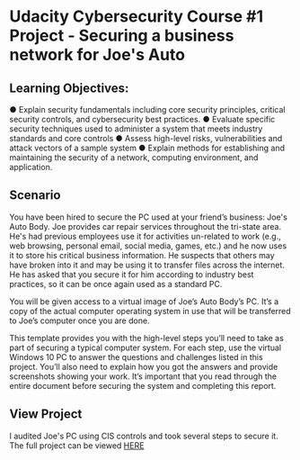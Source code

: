 # Udacity Cybersecurity Course #1 Project - Securing a business network for Joe's Auto

## Learning Objectives:
● Explain security fundamentals including core security principles, critical security controls, and cybersecurity best practices.
● Evaluate specific security techniques used to administer a system that meets industry standards and core controls
● Assess high-level risks, vulnerabilities and attack vectors of a sample system
● Explain methods for establishing and maintaining the security of a network, computing
environment, and application.


## Scenario
You have been hired to secure the PC used at your friend’s business: Joe's Auto Body. Joe provides car repair services throughout the tri-state area. He's had previous employees use it for activities un-related to work (e.g., web browsing, personal email, social media, games, etc.) and he now uses it to store his critical business information. He suspects that others may have broken into it and may be using it to transfer files across the internet. He has asked that you secure it for him according to industry best practices, so it can be once again used as a standard PC.

You will be given access to a virtual image of Joe’s Auto Body’s PC. It’s a copy of the actual computer operating system in use that will be transferred to Joe’s computer once you are done.

This template provides you with the high-level steps you’ll need to take as part of securing a typical computer system. For each step, use the virtual Windows 10 PC to answer the questions and challenges listed in this project. You’ll also need to explain how you got the answers and provide screenshots showing your work.
It’s important that you read through the entire document before securing the system and completing this report.

## View Project
I audited Joe's PC using CIS controls and took several steps to secure it. The full project can be viewed [HERE](http://bit.ly/Udacity-cyber-p1)

